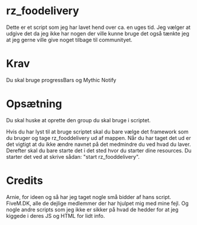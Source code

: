 # rz_foodelivery

Dette er et script som jeg har lavet hend over ca. en uges tid. Jeg vælger at udgive det da jeg ikke har nogen der ville kunne bruge det også tænkte jeg at jeg gerne ville give noget tilbage til communityet. 

# Krav

Du skal bruge progressBars og Mythic Notify

# Opsætning

Du skal huske at oprette den group du skal bruge i scriptet.

Hvis du har lyst til at bruge scriptet skal du bare vælge det framework som du bruger og tage rz_fooddelivery ud af mappen. Når du har taget det ud er det vigtigt at du ikke ændre navnet på det medmindre du ved hvad du laver. Derefter skal du bare starte det i det sted hvor du starter dine resources. Du starter det ved at skrive sådan: "start rz_fooddelivery".

# Credits

Arnie, for ideen og så har jeg taget nogle små bidder af hans script. 
FiveM.DK, alle de dejlige medlemmer der har hjulpet mig med mine fejl.
Og nogle andre scripts som jeg ikke er sikker på hvad de hedder for at jeg kiggede i deres JS og HTML for lidt info.
